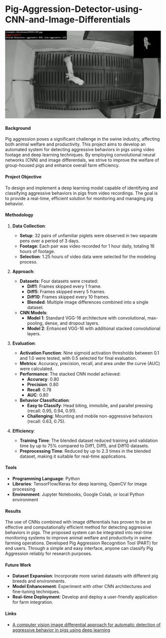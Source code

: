 # Pig-Aggression-Detector-using-CNN-and-Image-Differentials
![image](https://github.com/HarryAricibasi/HarryAricibasi/blob/e56d7bdeeabec9cf474d4e7a39558fc9d664b2ca/images/pigpggressionexample1.png)

#### Background
Pig aggression poses a significant challenge in the swine industry, affecting both animal welfare and productivity. This project aims to develop an automated system for detecting aggressive behaviors in pigs using video footage and deep learning techniques. By employing convolutional neural networks (CNN) and image differentials, we strive to improve the welfare of group-housed pigs and enhance overall farm efficiency.

#### Project Objective
To design and implement a deep learning model capable of identifying and classifying aggressive behaviors in pigs from video recordings. The goal is to provide a real-time, efficient solution for monitoring and managing pig behavior.

#### Methodology
1. **Data Collection**:
   - **Setup**: 32 pairs of unfamiliar piglets were observed in two separate pens over a period of 3 days.
   - **Footage**: Each pair was video recorded for 1 hour daily, totaling 16 hours of footage.
   - **Selection**: 1.25 hours of video data were selected for the modeling process.

2. **Approach**:
   - **Datasets**: Four datasets were created:
     - **Diff1**: Frames skipped every 1 frame.
     - **Diff5**: Frames skipped every 5 frames.
     - **Diff10**: Frames skipped every 10 frames.
     - **Blended**: Multiple image differences combined into a single dataset.
   - **CNN Models**:
     - **Model 1**: Standard VGG-16 architecture with convolutional, max-pooling, dense, and dropout layers.
     - **Model 2**: Enhanced VGG-16 with additional stacked convolutional layers.

3. **Evaluation**:
   - **Activation Function**: Nine sigmoid activation thresholds between 0.1 and 1.0 were tested, with 0.5 selected for final evaluation.
   - **Metrics**: Accuracy, precision, recall, and area under the curve (AUC) were calculated.
   - **Performance**: The stacked CNN model achieved:
     - **Accuracy**: 0.80
     - **Precision**: 0.80
     - **Recall**: 0.78
     - **AUC**: 0.80
   - **Behavior Classification**:
     - **Easy to Classify**: Head biting, immobile, and parallel pressing (recall: 0.95, 0.94, 0.91).
     - **Challenging**: Mounting and mobile non-aggressive behaviors (recall: 0.63, 0.75).

4. **Efficiency**:
   - **Training Time**: The blended dataset reduced training and validation time by up to 75% compared to Diff1, Diff5, and Diff10 datasets.
   - **Preprocessing Time**: Reduced by up to 2.3 times in the blended dataset, making it suitable for real-time applications.

#### Tools
- **Programming Language**: Python
- **Libraries**: TensorFlow/Keras for deep learning, OpenCV for image processing
- **Environment**: Jupyter Notebooks, Google Colab, or local Python environment

#### Results
The use of CNNs combined with image differentials has proven to be an effective and computationally efficient method for detecting aggressive behaviors in pigs. The proposed system can be integrated into real-time monitoring systems to improve animal welfare and productivity in swine farming operations.
Developed Pig Aggression Recognition Tool (PART) for end users. Through a simple and easy interface, anyone can classify Pig Aggression reliably for research purposes.

#### Future Work
- **Dataset Expansion**: Incorporate more varied datasets with different pig breeds and environments.
- **Model Enhancement**: Experiment with other CNN architectures and fine-tuning techniques.
- **Real-time Deployment**: Develop and deploy a user-friendly application for farm integration.

#### Links
- [A computer vision image differential approach for automatic detection of aggressive behavior in pigs using deep learning](https://doi.org/10.1093/jas/skad347)
